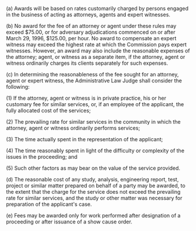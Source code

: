 (a) Awards will be based on rates customarily charged by persons engaged in the business of acting as attorneys, agents and expert witnesses.

(b) No award for the fee of an attorney or agent under these rules may exceed $75.00, or for adversary adjudications commenced on or after March 29, 1996, $125.00, per hour. No award to compensate an expert witness may exceed the highest rate at which the Commission pays expert witnesses. However, an award may also include the reasonable expenses of the attorney; agent, or witness as a separate item, if the attorney, agent or witness ordinarily charges its clients separately for such expenses.

(c) In determining the reasonableness of the fee sought for an attorney, agent or expert witness, the Administrative Law Judge shall consider the following:

(1) If the attorney, agent or witness is in private practice, his or her customary fee for similar services, or, if an employee of the applicant, the fully allocated cost of the services;

(2) The prevailing rate for similar services in the community in which the attorney, agent or witness ordinarily performs services;

(3) The time actually spent in the representation of the applicant;

(4) The time reasonably spent in light of the difficulty or complexity of the issues in the proceeding; and

(5) Such other factors as may bear on the value of the service provided.

(d) The reasonable cost of any study, analysis, engineering report, test, project or similar matter prepared on behalf of a party may be awarded, to the extent that the charge for the service does not exceed the prevailing rate for similar services, and the study or other matter was necessary for preparation of the applicant's case.

(e) Fees may be awarded only for work performed after designation of a proceeding or after issuance of a show cause order.


